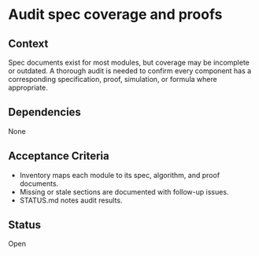 # Audit spec coverage and proofs

## Context
Spec documents exist for most modules, but coverage may be incomplete or
outdated. A thorough audit is needed to confirm every component has a
corresponding specification, proof, simulation, or formula where appropriate.

## Dependencies
None

## Acceptance Criteria
- Inventory maps each module to its spec, algorithm, and proof documents.
- Missing or stale sections are documented with follow-up issues.
- STATUS.md notes audit results.

## Status
Open
